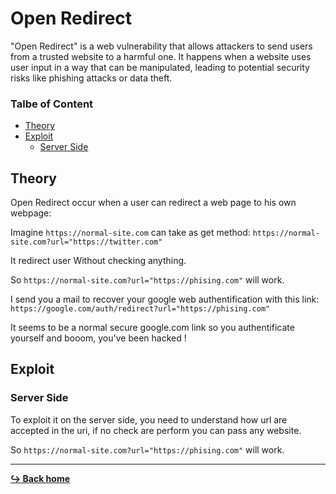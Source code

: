 # Open Redirect

"Open Redirect" is a web vulnerability that allows attackers to send users from a trusted website to a harmful one. It happens when a website uses user input in a way that can be manipulated, leading to potential security risks like phishing attacks or data theft.

### Talbe of Content

- [Theory](#theory)
- [Exploit](#exploit)
	- [Server Side](#server-side)

## Theory

Open Redirect occur when a user can redirect a web page to his own webpage:

Imagine `https://normal-site.com` can take as get method: `https://normal-site.com?url="https://twitter.com"`

It redirect user Without checking anything.

So `https://normal-site.com?url="https://phising.com"` will work.

I send you a mail to recover your google web authentification with this link: `https://google.com/auth/redirect?url="https://phising.com"`

It seems to be a normal secure google.com link so you authentificate yourself and booom, you've been hacked !


## Exploit

### Server Side

To exploit it on the server side, you need to understand how url are accepted in the uri, if no check are perform you can pass any website.

So `https://normal-site.com?url="https://phising.com"` will work.

---

[**:arrow_right_hook: Back home**](/README.md)
